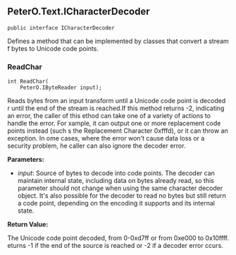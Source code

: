 ## PeterO.Text.ICharacterDecoder

    public interface ICharacterDecoder

Defines a method that can be implemented by classes that convert a stream f bytes to Unicode code points.

### ReadChar

    int ReadChar(
        PeterO.IByteReader input);

Reads bytes from an input transform until a Unicode code point is decoded r until the end of the stream is reached.If this method returns -2, indicating an error, the caller of this ethod can take one of a variety of actions to handle the error. For xample, it can output one or more replacement code points instead (such s the Replacement Character 0xfffd), or it can throw an exception. In ome cases, where the error won't cause data loss or a security problem, he caller can also ignore the decoder error.

<b>Parameters:</b>

 * <i>input</i>: Source of bytes to decode into code points. The decoder can maintain internal state, including data on bytes already read, so this parameter should not change when using the same character decoder object. It's also possible for the decoder to read no bytes but still return a code point, depending on the encoding it supports and its internal state.

<b>Return Value:</b>

The Unicode code point decoded, from 0-0xd7ff or from 0xe000 to 0x10ffff. eturns -1 if the end of the source is reached or -2 if a decoder error ccurs.
